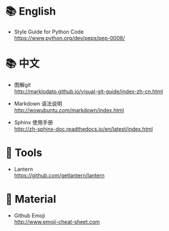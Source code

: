 :books: English 
==============
- Style Guide for Python Code  
    https://www.python.org/dev/peps/pep-0008/

:books: 中文
===========
- 图解git  
    http://marklodato.github.io/visual-git-guide/index-zh-cn.html

- Markdown 语法说明  
    http://wowubuntu.com/markdown/index.html

- Sphinx 使用手册  
    http://zh-sphinx-doc.readthedocs.io/en/latest/index.html

:hammer: Tools
==============
- Lantern  
    https://github.com/getlantern/lantern

:gift: Material
==============
- Github Emoji  
    http://www.emoji-cheat-sheet.com

